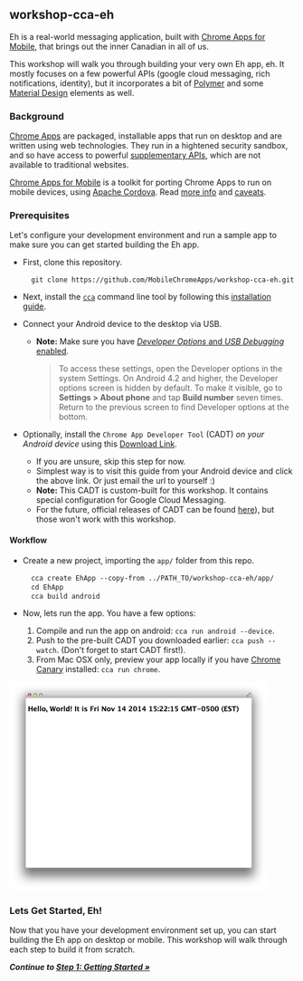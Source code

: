 ## workshop-cca-eh

Eh is a real-world messaging application, built with [Chrome Apps for Mobile](https://developer.chrome.com/apps/chrome_apps_on_mobile), that brings out the inner Canadian in all of us.

This workshop will walk you through building your very own Eh app, eh.  It mostly focuses on a few powerful APIs (google cloud messaging, rich notifications, identity), but it incorporates a bit of [Polymer](https://www.polymer-project.org/) and some [Material Design](https://www.google.com/design/spec) elements as well.

### Background

[Chrome Apps](https://developer.chrome.com/apps/about_apps) are packaged, installable apps that run on desktop and are written using web technologies.  They run in a hightened security sandbox, and so have access to powerful [supplementary APIs](https://developer.chrome.com/apps/api_index), which are not available to traditional websites.

[Chrome Apps for Mobile](https://github.com/MobileChromeApps/mobile-chrome-apps) is a toolkit for porting Chrome Apps to run on mobile devices, using [Apache Cordova](http://cordova.apache.org).  Read [more info](https://github.com/MobileChromeApps/mobile-chrome-apps/blob/master/README.md) and [caveats](https://github.com/MobileChromeApps/mobile-chrome-apps/blob/master/docs/CordovaConsiderations.md).

### Prerequisites

Let's configure your development environment and run a sample app to make sure you can get started building the Eh app.

* First, clone this repository.

        git clone https://github.com/MobileChromeApps/workshop-cca-eh.git

* Next, install the [`cca`](https://www.npmjs.org/package/cca) command line tool by following this [installation guide](https://github.com/MobileChromeApps/mobile-chrome-apps/blob/master/docs/Installation.md).

* Connect your Android device to the desktop via USB.
  * **Note:** Make sure you have [*Developer Options* and *USB Debugging* enabled](http://developer.android.com/tools/device.html#developer-device-options).

    > To access these settings, open the Developer options in the system Settings. On Android 4.2 and higher, the Developer options screen is hidden by default. To make it visible, go to **Settings > About phone** and tap **Build number** seven times. Return to the previous screen to find Developer options at the bottom.

* Optionally, install the `Chrome App Developer Tool` (CADT) *on your Android device* using this [Download Link](https://drive.google.com/uc?export=download&confirm=fjug&id=0B0UdPHoQPXheQjAwdmZfOENrQjQ).
  * If you are unsure, skip this step for now.
  * Simplest way is to visit this guide from your Android device and click the above link.  Or just email the url to yourself :)
  * **Note:** This CADT is custom-built for this workshop.  It contains special configuration for Google Cloud Messaging.
  * For the future, official releases of CADT can be found [here](https://github.com/MobileChromeApps/chrome-app-developer-tool/releases)), but those won't work with this workshop.

#### Workflow

* Create a new project, importing the `app/` folder from this repo.

        cca create EhApp --copy-from ../PATH_TO/workshop-cca-eh/app/
        cd EhApp
        cca build android

* Now, lets run the app.  You have a few options:
  1. Compile and run the app on android: `cca run android --device`.
  2. Push to the pre-built CADT you downloaded earlier: `cca push --watch`.  (Don't forget to start CADT first!).
  3. From Mac OSX only, preview your app locally if you have [Chrome Canary](https://www.google.com/intl/en/chrome/browser/canary.html) installed: `cca run chrome`.

![Success!](docs/assets/step0-success.png)

### Lets Get Started, Eh!

Now that you have your development environment set up, you can start building the Eh app on desktop or mobile.  This workshop will walk through each step to build it from scratch.

_**Continue to [Step 1: Getting Started &raquo;](https://github.com/MobileChromeApps/workshop-cca-eh/blob/master/docs/step1.md)**_
